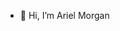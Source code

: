 - 👋 Hi, I’m Ariel Morgan

<!---
04arielmorgan/04arielmorgan is a ✨ special ✨ repository because its `README.md` (this file) appears on your GitHub profile.
You can click the Preview link to take a look at your changes.
--->
